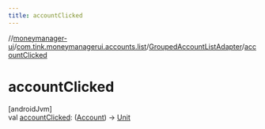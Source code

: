 ```yaml
---
title: accountClicked
---
```

//[moneymanager-ui](../../../index.html)/[com.tink.moneymanagerui.accounts.list](../index.html)/[GroupedAccountListAdapter](index.html)/[accountClicked](account-clicked.html)



# accountClicked



[androidJvm]\
val [accountClicked](account-clicked.html): ([Account](../../com.tink.model.account/-account/index.html)) -&gt; [Unit](https://kotlinlang.org/api/latest/jvm/stdlib/kotlin/-unit/index.html)




